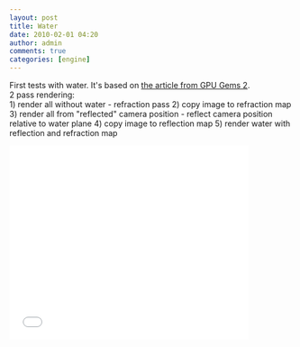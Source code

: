 ```yaml
---
layout: post
title: Water
date: 2010-02-01 04:20
author: admin
comments: true
categories: [engine]
---
```

First tests with water. It's based on <a href="http://http.developer.nvidia.com/GPUGems2/gpugems2_chapter19.html">the article from GPU Gems 2</a>. <br />  2 pass rendering:  <br />  1) render all without water - refraction pass  2) copy image to refraction map  3) render all from "reflected" camera position - reflect camera position relative to water plane  4) copy image to reflection map  5) render water with reflection and refraction map

<div class="videoWrapper">
<object width="425" height="344"><param name="movie" value="//www.youtube.com/v/4oTYuoeymNM&amp;hl=en_US&amp;fs=1&amp;"><param name="allowFullScreen" value="true"><param name="allowscriptaccess" value="always"><embed src="//www.youtube.com/v/4oTYuoeymNM&amp;hl=en_US&amp;fs=1&amp;" type="application/x-shockwave-flash" allowscriptaccess="always" allowfullscreen="true" width="425" height="344"></embed></object></div>
